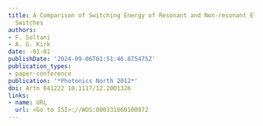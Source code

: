```yaml
---
title: A Comparison of Switching Energy of Resonant and Non-resonant Electro-optic
  Switches
authors:
- F. Soltani
- A. G. Kirk
date: -01-01
publishDate: '2024-09-06T01:51:46.875475Z'
publication_types:
- paper-conference
publication: '*Photonics North 2012*'
doi: Artn 841222 10.1117/12.2001326
links:
- name: URL
  url: <Go to ISI>://WOS:000331660100072
---
```

